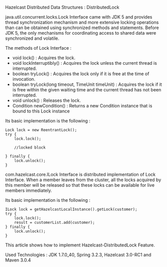 Hazelcast Distributed Data Structures : DistributedLock

java.util.concurrent.locks.Lock Interface came with JDK 5 and provides thread synchronization mechanism and more extensive locking operations than can be obtained using synchronized methods and statements. Before JDK 5, the only mechanisms for coordinating access to shared data were synchronized and volatile.

The methods of Lock Interface :

- void lock() : Acquires the lock.
- void lockInterruptibly() : Acquires the lock unless the current thread is interrupted.
- boolean tryLock() : Acquires the lock only if it is free at the time of invocation.
- boolean tryLock(long timeout, TimeUnit timeUnit) : Acquires the lock if it is free within the given waiting time and the current thread has not been interrupted.
- void unlock() : Releases the lock.
- Condition newCondition() : Returns a new Condition instance that is bound to this Lock instance

Its basic implementation is the following :

    Lock lock = new ReentrantLock();
    try {
        lock.lock();
 
        //locked block
        
    } finally {
        lock.unlock();
    }
	
com.hazelcast.core.ILock Interface is distributed implementation of Lock Interface. When a member leaves from the cluster, all the locks acquired by this member will be released so that these locks can be available for live members immediately.

Its basic implementation is the following :

    ILock lock = getHazelcastLocalInstance().getLock(customer);    
    try {
        lock.lock();
        result = customerList.add(customer);
    } finally {
        lock.unlock();
    }
	
This article shows how to implement Hazelcast-DistributedLock Feature.

Used Technologies : JDK 1.7.0_40, Spring 3.2.3, Hazelcast 3.0-RC1 and Maven 3.0.4